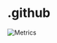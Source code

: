 # .github

![Metrics](https://github.com/my-github-user/my-github-user/blob/main/github-metrics.svg)
